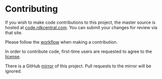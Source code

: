 Contributing
============

If you wish to make code contributions to this project, the master source is hosted at [code.rdkcentral.com](https://code.rdkcentral.com/r/admin/repos/rdk/components/opensource/telemetry).
You can submit your changes for review via that site.

Please follow the [workflow](https://wiki.rdkcentral.com/display/CMF/Gerrit+Development+Workflow) when making a contribution.

In order to contribute code, first-time users are requested to agree to the [license](https://wiki.rdkcentral.com/signup.action).

There is a GitHub [mirror](https://github.com/rdkcmf/rdk-telemetry) of this project. Pull requests to the mirror will be ignored.
